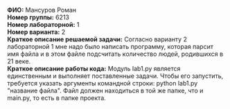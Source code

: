 **ФИО:** Мансуров Роман  
**Номер группы:** 6213  
**Номер лабораторной:** 1  
**Номер варианта:** 2  
**Краткое описание решаемой задачи:** Согласно варианту 2 лабораторной 1 мне надо было написать программу, которая парсит имя файла и в этом файле подсчитать количество людей, родившихся в 21 веке.  
**Краткое описание работы кода:** Модуль lab1.py является единственным и выполняет поставленные задачи. Чтобы его запустить, требуется указать аргументы командной строки: python lab1.py "название файла". Файл должен находиться в той же папке, что и main.py, то есть в папке проекта.
